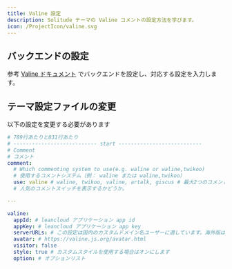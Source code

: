 ```yaml
---
title: Valine 設定
description: Solitude テーマの Valine コメントの設定方法を学びます。
icon: /ProjectIcon/valine.svg
---
```


## バックエンドの設定

参考 [Valine ドキュメント](https://valine.js.org/) でバックエンドを設定し、対応する設定を入力します。

## テーマ設定ファイルの変更

以下の設定を変更する必要があります

```yml [_config.solitude.yml]
# 789行あたりと831行あたり
# --------------------------- start ---------------------------
# Comment
# コメント
comment:
  # Which commenting system to use(e.g. waline or waline,twikoo)
  # 使用するコメントシステム（例： waline または waline,twikoo）
  use: valine # waline, twikoo, valine, artalk, giscus # 最大2つのコメントシステムを同時に有効にできます
  # 人気のコメントスイッチを表示するかどうか。

···

valine:
  appId: # leancloud アプリケーション app id
  appKey: # leancloud アプリケーション app key
  serverURLs: # この設定は国内のカスタムドメイン名ユーザーに適しています。海外版は自動的に検出されます（手動で入力する必要はありません）
  avatar: # https://valine.js.org/avatar.html
  visitor: false
  style: true # カスタムスタイルを使用する場合はオンにします
  option: # オプションリスト
```